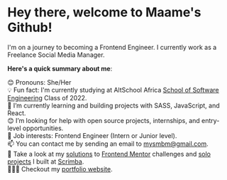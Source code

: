 # Hey there, welcome to Maame's Github!


I'm on a journey to becoming a Frontend Engineer. I currently work as a Freelance Social Media Manager.

**Here's a quick summary about me**:

😊 Pronouns: She/Her  
💡 Fun fact: I'm currently studying at AltSchool Africa [School of Software Engineering](https://altschoolafrica.com/schools/engineering) Class of 2022.  
🌱 I’m currently learning and building projects with SASS, JavaScript, and React.  
😊 I’m looking for help with open source projects, internships, and entry-level opportunities.  
💼 Job interests: Frontend Engineer (Intern or Junior level).  
📫 You can contact me by sending an email to mysmbm@gmail.com.  
🥳 Take a look at my [solutions](https://github.com/stars/mbonamensa/lists/frontend-mentor-challenges) to [Frontend Mentor](https://www.frontendmentor.io/home) challenges and [solo projects](https://github.com/stars/mbonamensa/lists/scrimba-solo-projects) I built at [Scrimba](https://scrimba.com/).  
👩🏾‍💻 Checkout my [portfolio website](https://mbonamensa.netlify.app).  

